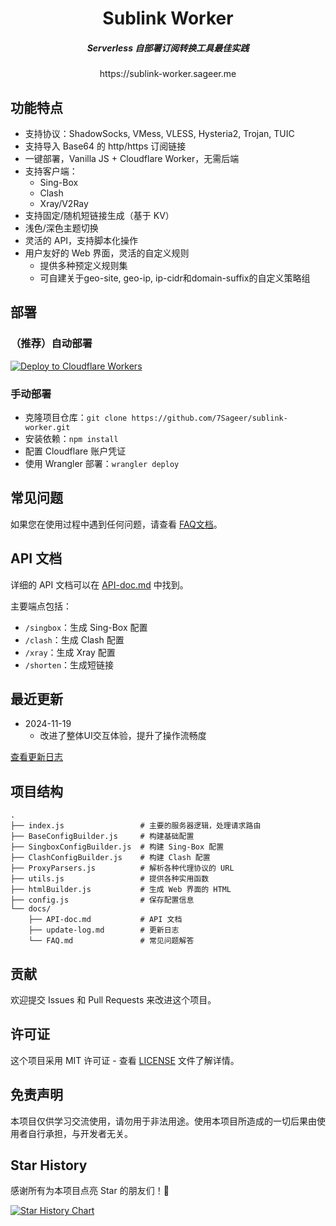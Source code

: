 <div align="center">
  <h1>
    <b>Sublink Worker</b>
  </h1>
</div>


<div align="center">
  <h5>
    <i>Serverless 自部署订阅转换工具最佳实践</i>
  </h5>
</div>

<div align="center">
  <href>
    https://sublink-worker.sageer.me
  </href>
</div>

## 功能特点

- 支持协议：ShadowSocks, VMess, VLESS, Hysteria2, Trojan, TUIC
- 支持导入 Base64 的 http/https 订阅链接
- 一键部署，Vanilla JS + Cloudflare Worker，无需后端
- 支持客户端：
  - Sing-Box
  - Clash
  - Xray/V2Ray
- 支持固定/随机短链接生成（基于 KV）
- 浅色/深色主题切换
- 灵活的 API，支持脚本化操作
- 用户友好的 Web 界面，灵活的自定义规则
  - 提供多种预定义规则集
  - 可自建关于geo-site, geo-ip, ip-cidr和domain-suffix的自定义策略组

## 部署

### （推荐）自动部署

[![Deploy to Cloudflare Workers](https://deploy.workers.cloudflare.com/button)](https://deploy.workers.cloudflare.com/?url=https://github.com/7Sageer/sublink-worker)

### 手动部署

- 克隆项目仓库：`git clone https://github.com/7Sageer/sublink-worker.git`
- 安装依赖：`npm install`
- 配置 Cloudflare 账户凭证
- 使用 Wrangler 部署：`wrangler deploy`


## 常见问题

如果您在使用过程中遇到任何问题，请查看 [FAQ文档](/docs/FAQ.md)。

## API 文档

详细的 API 文档可以在 [API-doc.md](/docs/API-doc.md) 中找到。

主要端点包括：

- `/singbox`：生成 Sing-Box 配置
- `/clash`：生成 Clash 配置
- `/xray`：生成 Xray 配置
- `/shorten`：生成短链接

## 最近更新

- 2024-11-19
  - 改进了整体UI交互体验，提升了操作流畅度

[查看更新日志](/docs/update-log.md)

## 项目结构

```
.
├── index.js                 # 主要的服务器逻辑，处理请求路由
├── BaseConfigBuilder.js     # 构建基础配置
├── SingboxConfigBuilder.js  # 构建 Sing-Box 配置
├── ClashConfigBuilder.js    # 构建 Clash 配置
├── ProxyParsers.js          # 解析各种代理协议的 URL
├── utils.js                 # 提供各种实用函数
├── htmlBuilder.js           # 生成 Web 界面的 HTML
├── config.js                # 保存配置信息
└── docs/
    ├── API-doc.md           # API 文档
    ├── update-log.md        # 更新日志
    └── FAQ.md               # 常见问题解答
```

## 贡献

欢迎提交 Issues 和 Pull Requests 来改进这个项目。

## 许可证

这个项目采用 MIT 许可证 - 查看 [LICENSE](LICENSE) 文件了解详情。

## 免责声明

本项目仅供学习交流使用，请勿用于非法用途。使用本项目所造成的一切后果由使用者自行承担，与开发者无关。

## Star History

感谢所有为本项目点亮 Star 的朋友们！🌟

[![Star History Chart](https://api.star-history.com/svg?repos=7Sageer/sublink-worker&type=Date)](https://star-history.com/#7Sageer/sublink-worker&Date)
